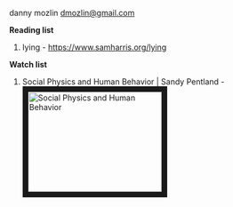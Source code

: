 danny mozlin
dmozlin@gmail.com


**Reading list**
1. lying - https://www.samharris.org/lying


**Watch list**
1. Social Physics and Human Behavior | Sandy Pentland - <a href="http://www.youtube.com/watch?feature=player_embedded&v=8-OWlAT8N_E" target="_blank"><img src="http://img.youtube.com/vi/8-OWlAT8N_E/0.jpg" 
alt="Social Physics and Human Behavior" width="240" height="180" border="10" /></a>
